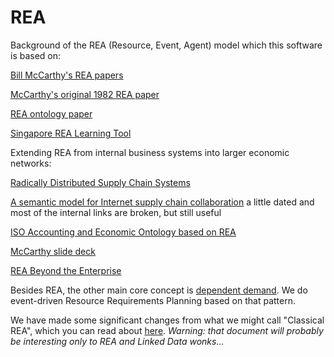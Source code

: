 # REA

Background of the REA (Resource, Event, Agent) model which this software is based on:

[Bill McCarthy's REA papers](https://www.msu.edu/~mccarth4/)

[McCarthy's original 1982 REA paper](http://www.msu.edu/user/mccarth4/McCarthy.pdf)

[REA ontology paper](http://www.msu.edu/user/mccarth4/Alabama.doc)

[Singapore REA Learning Tool](http://smu.sg/rea)

Extending REA from internal business systems into larger economic networks:

[Radically Distributed Supply Chain Systems](http://www.jeffsutherland.org/oopsla97/haugen.html)

[A semantic model for Internet supply chain collaboration](http://www.jeffsutherland.org/oopsla2000/mccarthy/mccarthy.htm) a little dated and most of the internal links are broken, but still useful

[ISO Accounting and Economic Ontology based on REA](https://msu.edu/user/mccarth4/15944-4.doc)

[McCarthy slide deck](http://ontolog.cim3.net/file/work/OntologyBasedStandards/2013-11-07_Ontology-based-Financial-Standards/REA-Ontology_ISO-15944-4--BillMcCarthy_20131107.pdf)

[REA Beyond the Enterprise](http://mikorizal.org/BeyondTheEnterprise.html)

Besides REA, the other main core concept is [dependent demand](http://hillside.net/plop/plop97/Proceedings/haugen.pdf). We do event-driven Resource Requirements Planning based on that pattern.

We have made some significant changes from what we might call "Classical REA", which you can read about [here](https://docs.google.com/document/d/1YpFaytWfeuGMxZWW6yY59ZTfL0PseAQ_LxqjjBhGogs/edit?usp=sharing). _Warning: that document will probably be interesting only to REA and Linked Data wonks..._